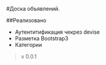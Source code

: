 #Доска объявлений.

##Реализовано
- Аутентитификация чекрез devise
- Разметка Bootstrap3
- Категории

>v 0.0.1
